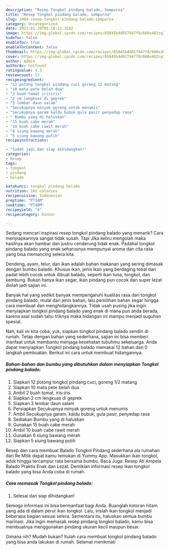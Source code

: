 ```yaml
---
description: "Resep Tongkol pindang balado, Sempurna"
title: "Resep Tongkol pindang balado, Sempurna"
slug: 1089-resep-tongkol-pindang-balado-sempurna
category: Uncategorized
date: 2023-01-29T05:16:12.318Z
image: https://img-global.cpcdn.com/recipes/65845b4d017947f0/680x482cq70/tongkol-pindang-balado-foto-resep-utama.jpg
hideToc: false
enableToc: true
enableTocContent: false
thumbnail: https://img-global.cpcdn.com/recipes/65845b4d017947f0/680x482cq70/tongkol-pindang-balado-foto-resep-utama.jpg
cover: https://img-global.cpcdn.com/recipes/65845b4d017947f0/680x482cq70/tongkol-pindang-balado-foto-resep-utama.jpg
author: Admin
authorAv: notfound
ratingvalue: 4.3
reviewcount: 13
recipeingredient:
- "12 potong tongkol pindang cuci goreng 12 matang"
- "10 mata pete belah dua"
- "2 buah tomat irisiris"
- "2 cm lengkuas di geprek"
- "3 lembar daun salam"
- "Secukupnya minyak goreng untuk menumis"
- "Secukupnya garam kaldu bubuk gula pasir penyedap rasa"
- " Bumbu yang di haluskan"
- "15 buah cabe merah"
- "10 buah cabe rawit merah"
- "6 siung bawang merah"
- "5 siung bawang putih"
recipeinstructions:

- "Sudah jadi dan siap dihidangkan!"
categories:
- Resep
tags:
- tongkol
- pindang
- balado

katakunci: tongkol pindang balado 
nutrition: 182 calories
recipecuisine: Indonesian
preptime: "PT34M"
cooktime: "PT40M"
recipeyield: "4"
recipecategory: Dinner

---
```



Sedang mencari inspirasi resep tongkol pindang balado yang menarik? Cara menyiapkannya sangat tidak susah. Tapi Jika keliru mengolah maka hasilnya akan hambar dan justru cenderung tidak enak. Padahal tongkol pindang balado yang enak seharusnya mempunyai aroma dan cita rasa yang bisa memancing selera kita.


Dendeng, ayam, telur, dan ikan adalah bahan makanan yang sering dimasak dengan bumbu balado. Khusus ikan, jenis ikan yang berdaging tebal dan padat lebih cocok untuk dibuat balado, seperti ikan tuna, tongkol, dan kembung. Bukan hanya ikan segar, ikan pindang pun cocok dan super lezat diolah jadi sajian ini.

Banyak hal yang sedikit banyak mempengaruhi kualitas rasa dari tongkol pindang balado, mulai dari jenis bahan, lalu pemilihan bahan segar hingga cara membuat dan menghidangkannya. Tidak usah pusing jika ingin menyiapkan tongkol pindang balado yang enak di mana pun anda berada, karena asal sudah tahu triknya maka hidangan ini mampu menjadi suguhan spesial.


Nah, kali ini kita coba, yuk, siapkan tongkol pindang balado sendiri di rumah. Tetap dengan bahan yang sederhana, sajian ini bisa memberi manfaat untuk membantu menjaga kesehatan tubuhmu sekeluarga. Anda dapat menyiapkan Tongkol pindang balado memakai 12 bahan dan 0 langkah pembuatan. Berikut ini cara untuk membuat hidangannya.

<!--inarticleads1-->

##### Bahan-bahan dan bumbu yang dibutuhkan dalam menyiapkan Tongkol pindang balado:

1. Siapkan 12 potong tongkol pindang cuci, goreng 1/2 matang
1. Siapkan 10 mata pete belah dua
1. Ambil 2 buah tomat, iris-iris
1. Siapkan 2 cm lengkuas di geprek
1. Siapkan 3 lembar daun salam
1. Persiapkan Secukupnya minyak goreng untuk menumis
1. Ambil Secukupnya garam, kaldu bubuk, gula pasir, penyedap rasa
1. Sediakan  Bumbu yang di haluskan
1. Gunakan 15 buah cabe merah
1. Ambil 10 buah cabe rawit merah
1. Gunakan 6 siung bawang merah
1. Siapkan 5 siung bawang putih


Resep dan cara membuat Balado Tongkol Pindang sederhana ala rumahan dari Re Milik dapat kamu temukan di Yummy App. Masukkan ikan tongkol, aduk hingga tercampur rata bersama bumbu. Baca Juga: Resep Ati Ampela Balado Praktis Enak dan Lezat. Demikian informasi resep ikan tongkol balado yang bisa Anda coba di rumah. 

<!--inarticleads2-->

##### Cara memasak Tongkol pindang balado:


1. Selesai dan siap dihidangkan!

Semoga informasi ini bisa bermanfaat bagi Anda. Buanglah kotoran hitam yang ada di dalam perut ikan tongkol. Lalu, irislah ikan tongkol menjadi beberapa bagian sesuai selera. Sementara itu, haluskan semua bumbu marinasi. Jika ingin memasak resep pindang tongkol balado, kamu bisa membuatnya menggunakan pindang ukuran kecil maupun besar. 

Gimana nih? Mudah bukan? Itulah cara membuat tongkol pindang balado yang bisa anda lakukan di rumah. Selamat menikmati
